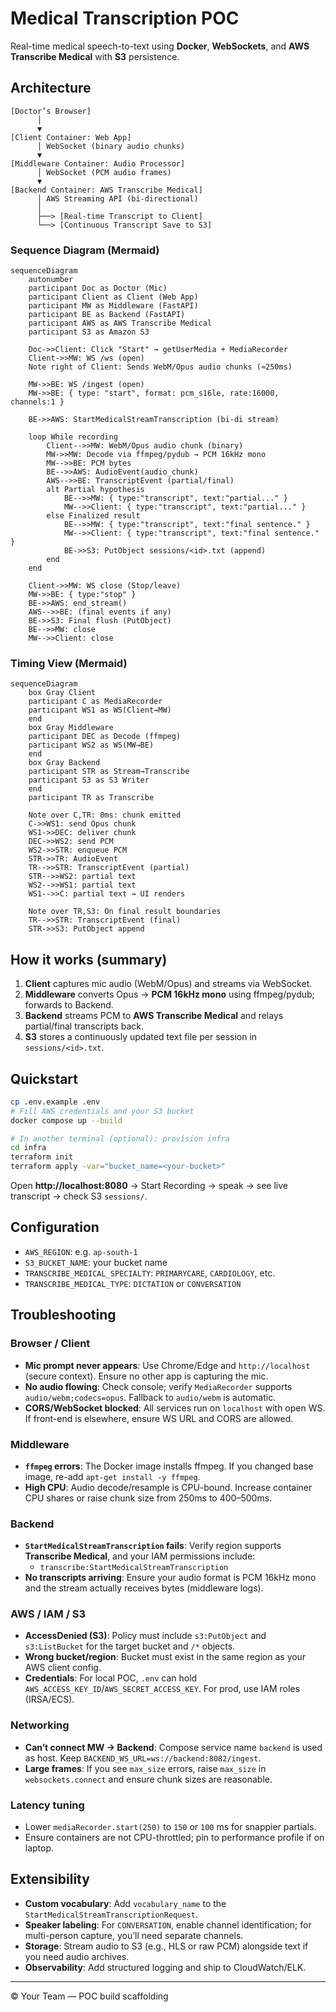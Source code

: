 # Medical Transcription POC

Real-time medical speech-to-text using **Docker**, **WebSockets**, and **AWS Transcribe Medical** with **S3** persistence.

## Architecture

```
[Doctor’s Browser]
      │
      ▼
[Client Container: Web App]
      │ WebSocket (binary audio chunks)
      ▼
[Middleware Container: Audio Processor]
      │ WebSocket (PCM audio frames)
      ▼
[Backend Container: AWS Transcribe Medical]
      │ AWS Streaming API (bi-directional)
      │
      ├──> [Real-time Transcript to Client]
      └──> [Continuous Transcript Save to S3]
```

### Sequence Diagram (Mermaid)

```mermaid
sequenceDiagram
    autonumber
    participant Doc as Doctor (Mic)
    participant Client as Client (Web App)
    participant MW as Middleware (FastAPI)
    participant BE as Backend (FastAPI)
    participant AWS as AWS Transcribe Medical
    participant S3 as Amazon S3

    Doc->>Client: Click "Start" → getUserMedia + MediaRecorder
    Client->>MW: WS /ws (open)
    Note right of Client: Sends WebM/Opus audio chunks (≈250ms)

    MW->>BE: WS /ingest (open)
    MW->>BE: { type: "start", format: pcm_s16le, rate:16000, channels:1 }

    BE->>AWS: StartMedicalStreamTranscription (bi‑di stream)

    loop While recording
        Client-->>MW: WebM/Opus audio chunk (binary)
        MW->>MW: Decode via ffmpeg/pydub → PCM 16kHz mono
        MW-->>BE: PCM bytes
        BE-->>AWS: AudioEvent(audio_chunk)
        AWS-->>BE: TranscriptEvent (partial/final)
        alt Partial hypothesis
            BE-->>MW: { type:"transcript", text:"partial..." }
            MW-->>Client: { type:"transcript", text:"partial..." }
        else Finalized result
            BE-->>MW: { type:"transcript", text:"final sentence." }
            MW-->>Client: { type:"transcript", text:"final sentence." }
            BE->>S3: PutObject sessions/<id>.txt (append)
        end
    end

    Client->>MW: WS close (Stop/leave)
    MW->>BE: { type:"stop" }
    BE->>AWS: end_stream()
    AWS-->>BE: (final events if any)
    BE->>S3: Final flush (PutObject)
    BE-->>MW: close
    MW-->>Client: close
```

### Timing View (Mermaid)

```mermaid
sequenceDiagram
    box Gray Client
    participant C as MediaRecorder
    participant WS1 as WS(Client→MW)
    end
    box Gray Middleware
    participant DEC as Decode (ffmpeg)
    participant WS2 as WS(MW→BE)
    end
    box Gray Backend
    participant STR as Stream→Transcribe
    participant S3 as S3 Writer
    end
    participant TR as Transcribe

    Note over C,TR: 0ms: chunk emitted
    C->>WS1: send Opus chunk
    WS1->>DEC: deliver chunk
    DEC->>WS2: send PCM
    WS2->>STR: enqueue PCM
    STR->>TR: AudioEvent
    TR-->>STR: TranscriptEvent (partial)
    STR-->>WS2: partial text
    WS2-->>WS1: partial text
    WS1-->>C: partial text → UI renders

    Note over TR,S3: On final result boundaries
    TR-->>STR: TranscriptEvent (final)
    STR->>S3: PutObject append
```

## How it works (summary)

1. **Client** captures mic audio (WebM/Opus) and streams via WebSocket.
2. **Middleware** converts Opus → **PCM 16kHz mono** using ffmpeg/pydub; forwards to Backend.
3. **Backend** streams PCM to **AWS Transcribe Medical** and relays partial/final transcripts back.
4. **S3** stores a continuously updated text file per session in `sessions/<id>.txt`.

## Quickstart

```bash
cp .env.example .env
# Fill AWS credentials and your S3 bucket
docker compose up --build

# In another terminal (optional): provision infra
cd infra
terraform init
terraform apply -var="bucket_name=<your-bucket>"
```

Open **http://localhost:8080** → Start Recording → speak → see live transcript → check S3 `sessions/`.

## Configuration

- `AWS_REGION`: e.g. `ap-south-1`
- `S3_BUCKET_NAME`: your bucket name
- `TRANSCRIBE_MEDICAL_SPECIALTY`: `PRIMARYCARE`, `CARDIOLOGY`, etc.
- `TRANSCRIBE_MEDICAL_TYPE`: `DICTATION` or `CONVERSATION`

## Troubleshooting

### Browser / Client
- **Mic prompt never appears**: Use Chrome/Edge and `http://localhost` (secure context). Ensure no other app is capturing the mic.
- **No audio flowing**: Check console; verify `MediaRecorder` supports `audio/webm;codecs=opus`. Fallback to `audio/webm` is automatic.
- **CORS/WebSocket blocked**: All services run on `localhost` with open WS. If front-end is elsewhere, ensure WS URL and CORS are allowed.

### Middleware
- **`ffmpeg` errors**: The Docker image installs ffmpeg. If you changed base image, re-add `apt-get install -y ffmpeg`.
- **High CPU**: Audio decode/resample is CPU-bound. Increase container CPU shares or raise chunk size from 250ms to 400–500ms.

### Backend
- **`StartMedicalStreamTranscription` fails**: Verify region supports **Transcribe Medical**, and your IAM permissions include:
  - `transcribe:StartMedicalStreamTranscription`
- **No transcripts arriving**: Ensure your audio format is PCM 16kHz mono and the stream actually receives bytes (middleware logs).

### AWS / IAM / S3
- **AccessDenied (S3)**: Policy must include `s3:PutObject` and `s3:ListBucket` for the target bucket and `/*` objects.
- **Wrong bucket/region**: Bucket must exist in the same region as your AWS client config.
- **Credentials**: For local POC, `.env` can hold `AWS_ACCESS_KEY_ID`/`AWS_SECRET_ACCESS_KEY`. For prod, use IAM roles (IRSA/ECS).

### Networking
- **Can’t connect MW → Backend**: Compose service name `backend` is used as host. Keep `BACKEND_WS_URL=ws://backend:8082/ingest`.
- **Large frames**: If you see `max_size` errors, raise `max_size` in `websockets.connect` and ensure chunk sizes are reasonable.

### Latency tuning
- Lower `mediaRecorder.start(250)` to `150` or `100` ms for snappier partials.
- Ensure containers are not CPU-throttled; pin to performance profile if on laptop.

## Extensibility

- **Custom vocabulary**: Add `vocabulary_name` to the `StartMedicalStreamTranscriptionRequest`.
- **Speaker labeling**: For `CONVERSATION`, enable channel identification; for multi-person capture, you’ll need separate channels.
- **Storage**: Stream audio to S3 (e.g., HLS or raw PCM) alongside text if you need audio archives.
- **Observability**: Add structured logging and ship to CloudWatch/ELK.

---

© Your Team — POC build scaffolding
